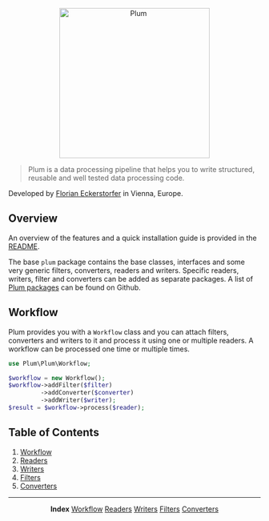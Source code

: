 <p align="center">
    <img src="http://cdn.florian.ec/plum-logo.svg" alt="Plum" width="300">
</p>

> Plum is a data processing pipeline that helps you to write structured, reusable and well tested data processing code.

Developed by [Florian Eckerstorfer](https://florian.ec) in Vienna, Europe.


Overview
--------

An overview of the features and a quick installation guide is provided in the 
[README](https://github.com/plumphp/plum/blob/master/README.md).

The base `plum` package contains the base classes, interfaces and some very generic filters, converters, readers and
writers. Specific readers, writers, filter and converters can be added as separate packages. A list of 
[Plum packages](https://github.com/plumphp) can be found on Github.

Workflow
--------

Plum provides you with a `Workflow` class and you can attach filters, converters and writers to it and process it
using one or multiple readers. A workflow can be processed one time or multiple times.

```php
use Plum\Plum\Workflow;

$workflow = new Workflow();
$workflow->addFilter($filter)
         ->addConverter($converter)
         ->addWriter($writer);
$result = $workflow->process($reader);
```

Table of Contents
-----------------

1. [Workflow](workflow.md)
2. [Readers](readers.md)
3. [Writers](writers.md)
4. [Filters](filters.md)
5. [Converters](converters.md)

---

<p align="center">
    <strong>Index</strong>
    <a href="workflow.md">Workflow</a>
    <a href="readers.md">Readers</a>
    <a href="writers.md">Writers</a>
    <a href="filters.md">Filters</a>
    <a href="converters.md">Converters</a>
</p>
